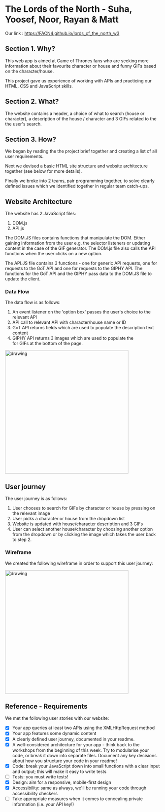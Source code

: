 # The Lords of the North - Suha, Yoosef, Noor, Rayan & Matt

Our link : https://FACN4.github.io/lords_of_the_north_w3

## Section 1. Why?

This web app is aimed at Game of Thrones fans who are seeking more information about their favourite character or house and funny GIFs based on the character/house.

This project gave us experience of working with APIs and practicing our HTML, CSS and JavaScript skills.

## Section 2. What?

The website contains a header, a choice of what to search (house or character), a description of the house / character and 3 GIFs related to the the user's search.

## Section 3. How?

We began by reading the the project brief together and creating a list of all user requirements.

Next we devised a basic HTML site structure and website architecture together (see below for more details).

Finally we broke into 2 teams, pair programming together, to solve clearly defined issues which we identified together in regular team catch-ups.

## Website Architecture

The website has 2 JavaScript files:

1.  DOM.js
2.  API.js

The DOM.JS files contains functions that manipulate the DOM. Either gaining information from the user e.g. the selector listeners or updating content in the case of the GIF generator. The DOM.js file also calls the API functions when the user clicks on a new option.

The API.JS file contains 3 functions - one for generic API requests, one for requests to the GoT API and one for requests to the GIPHY API. The functions for the GoT API and the GIPHY pass data to the DOM.JS file to update the client.

### Data Flow

The data flow is as follows:

1.  An event listener on the 'option box' passes the user's choice to the relevant API
2.  API call to relevant API with character/house name or ID
3.  GoT API returns fields which are used to populate the description text content
4.  GIPHY API returns 3 images which are used to populate the <div> for GIFs at the bottom of the page.

<img src="https://i.imgur.com/ADa1j6i.png" alt="drawing" height="400px"/>

## User journey

The user journey is as follows:

1.  User chooses to search for GIFs by character or house by pressing on the relevant image
2.  User picks a character or house from the dropdown list
3.  Website is updated with house/character description and 3 GIFs
4.  User can select another house/character by choosing another option from the dropdown or by clicking the image which takes the user back to step 2.

### Wireframe

We created the following wireframe in order to support this user journey:

<img src="https://image.ibb.co/cG1Lyd/1_Home.png" alt="drawing" height="400px"/>

## Reference - Requirements

We met the following user stories with our website:

- [x] Your app queries at least two APIs using the XMLHttpRequest method
- [x] Your app features some dynamic content
- [x] A clearly defined user journey, documented in your readme.
- [x] A well-considered architecture for your app - think back to the workshops from the beginning of this week. Try to modularise your code, or break it down into separate files. Document any key decisions about how you structure your code in your readme!
- [x] Code: break your JavaScript down into small functions with a clear input and output; this will make it easy to write tests
- [ ] Tests: you must write tests!
- [x] Design: aim for a responsive, mobile-first design
- [x] Accessibility: same as always, we'll be running your code through accessibility checkers
- [ ] Take appropriate measures when it comes to concealing private information (i.e. your API key!)

